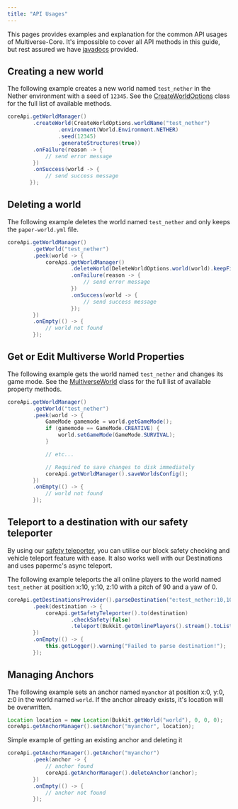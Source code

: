 ```yaml
---
title: "API Usages"
---
```


This pages provides examples and explanation for the common API usages of Multiverse-Core. It's impossible to cover all API methods in this guide, but rest assured we have [javadocs](https://multiverse.github.io/Multiverse-Core/javadoc/latest/) provided.

## Creating a new world

The following example creates a new world named `test_nether` in the Nether environment with a seed of `12345`. See the [CreateWorldOptions](https://multiverse.github.io/Multiverse-Core/javadoc/latest/org/mvplugins/multiverse/core/world/options/CreateWorldOptions.html) class for the full list of available methods.

```java
coreApi.getWorldManager()
        .createWorld(CreateWorldOptions.worldName("test_nether")
                .environment(World.Environment.NETHER)
                .seed(12345)
                .generateStructures(true))
        .onFailure(reason -> {
            // send error message
        })
        .onSuccess(world -> {
            // send success message
       });
```

## Deleting a world

The following example deletes the world named `test_nether` and only keeps the `paper-world.yml` file.

```java
coreApi.getWorldManager()
        .getWorld("test_nether")
        .peek(world -> {
            coreApi.getWorldManager()
                    .deleteWorld(DeleteWorldOptions.world(world).keepFiles(List.of("paper-world.yml")))
                    .onFailure(reason -> {
                        // send error message
                    })
                    .onSuccess(world -> {
                        // send success message
                    });
        })
        .onEmpty(() -> {
            // world not found
        });
```

## Get or Edit Multiverse World Properties

The following example gets the world named `test_nether` and changes its game mode. See the [MultiverseWorld](https://multiverse.github.io/Multiverse-Core/javadoc/latest/org/mvplugins/multiverse/core/world/MultiverseWorld.html) class for the full list of available property methods.

```java
coreApi.getWorldManager()
        .getWorld("test_nether")
        .peek(world -> {
            GameMode gamemode = world.getGameMode();
            if (gamemode == GameMode.CREATIVE) {
                world.setGameMode(GameMode.SURVIVAL);
            }

            // etc...

            // Required to save changes to disk immediately
            coreApi.getWorldManager().saveWorldsConfig();
        })
        .onEmpty(() -> {
            // world not found
        });
```

## Teleport to a destination with our safety teleporter

By using our [safety teleporter](https://multiverse.github.io/Multiverse-Core/javadoc/latest/org/mvplugins/multiverse/core/teleportation/AsyncSafetyTeleporter.html), you can utilise our block safety checking and vehicle teleport feature with ease. It also works well with our Destinations and uses papermc's async teleport.

The following example teleports the all online players to the world named `test_nether` at position x:10, y:10, z:10 with a pitch of 90 and a yaw of 0.

```java
coreApi.getDestinationsProvider().parseDestination("e:test_nether:10,10,10:90:0")
        .peek(destination -> {
            coreApi.getSafetyTeleporter().to(destination)
                    .checkSafety(false)
                    .teleport(Bukkit.getOnlinePlayers().stream().toList());
        })
        .onEmpty(() -> {
            this.getLogger().warning("Failed to parse destination!");
        });
```

## Managing Anchors

The following example sets an anchor named `myanchor` at position x:0, y:0, z:0 in the world named `world`. If the anchor already exists, it's location will be overwritten.

```java
Location location = new Location(Bukkit.getWorld("world"), 0, 0, 0);
coreApi.getAnchorManager().setAnchor("myanchor", location);
```

Simple example of getting an existing anchor and deleting it

```java
coreApi.getAnchorManager().getAnchor("myanchor")
        .peek(anchor -> {
            // anchor found
            coreApi.getAnchorManager().deleteAnchor(anchor);
        })
        .onEmpty(() -> {
            // anchor not found
        });
```
